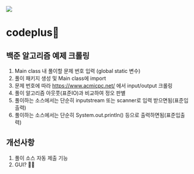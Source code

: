 <img src="https://img.shields.io/badge/Java-007396?style=flat&logo=Java&logoColor=white"/>

# codeplus🔧
## 백준 알고리즘 예제 크롤링
1. Main class 내 풀이할 문제 번호 입력 (global static 변수)
2. 풀이 패키지 생성 및 Main class에 import
3. 문제 번호에 따라 https://www.acmicpc.net/ 에서 input/output 크롤링
4. 풀이 알고리즘 아웃풋(표준IO)과 비교하여 정오 판별
  1. 풀이하는 소스에서는 단순히 inputstream 또는 scanner로 입력 받으면됨(표준입출력)
  2. 풀이하는 소스에서는 단순히 System.out.println() 등으로 출력하면됨(표준입출력)

## 개선사항
1. 풀이 소스 자동 제출 기능
2. GUI? 🤷‍♂️
